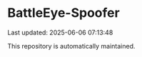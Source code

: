 # BattleEye-Spoofer

Last updated: 2025-06-06 07:13:48

This repository is automatically maintained.
